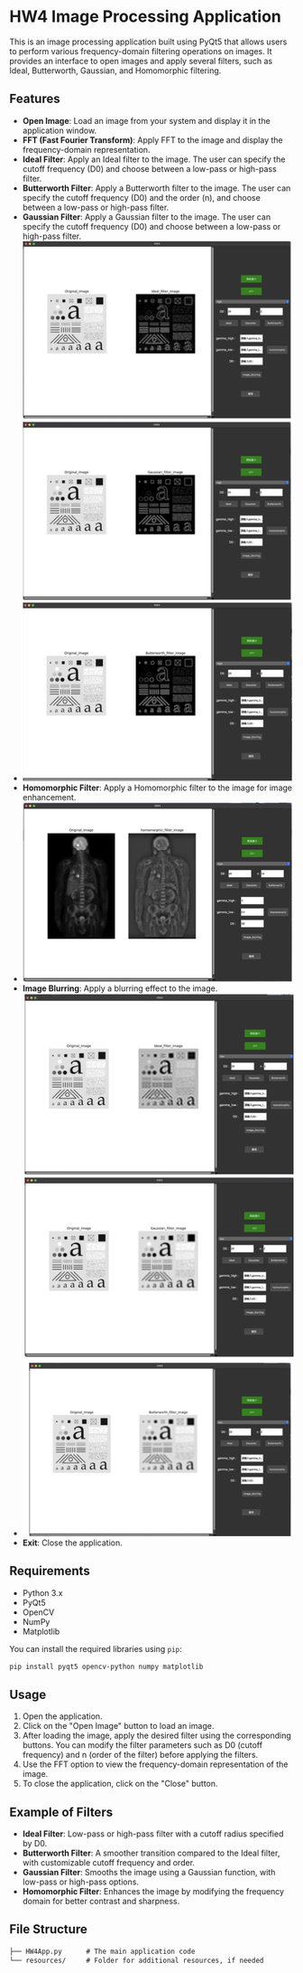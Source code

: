 # HW4 Image Processing Application

This is an image processing application built using PyQt5 that allows users to perform various frequency-domain filtering operations on images. It provides an interface to open images and apply several filters, such as Ideal, Butterworth, Gaussian, and Homomorphic filtering.

## Features

- **Open Image**: Load an image from your system and display it in the application window.
- **FFT (Fast Fourier Transform)**: Apply FFT to the image and display the frequency-domain representation.
- **Ideal Filter**: Apply an Ideal filter to the image. The user can specify the cutoff frequency (D0) and choose between a low-pass or high-pass filter.
- **Butterworth Filter**: Apply a Butterworth filter to the image. The user can specify the cutoff frequency (D0) and the order (n), and choose between a low-pass or high-pass filter.
- **Gaussian Filter**: Apply a Gaussian filter to the image. The user can specify the cutoff frequency (D0) and choose between a low-pass or high-pass filter.
- ![GUI Screenshot](high_pass_filter.png)
- **Homomorphic Filter**: Apply a Homomorphic filter to the image for image enhancement.
- ![GUI Screenshot](hormorphic.png)
- **Image Blurring**: Apply a blurring effect to the image.
- ![GUI Screenshot](low_pass_filter.png)
- **Exit**: Close the application.

## Requirements

- Python 3.x
- PyQt5
- OpenCV
- NumPy
- Matplotlib

You can install the required libraries using `pip`:

```bash
pip install pyqt5 opencv-python numpy matplotlib
```

## Usage

1. Open the application.
2. Click on the "Open Image" button to load an image.
3. After loading the image, apply the desired filter using the corresponding buttons. You can modify the filter parameters such as D0 (cutoff frequency) and n (order of the filter) before applying the filters.
4. Use the FFT option to view the frequency-domain representation of the image.
5. To close the application, click on the "Close" button.

## Example of Filters

- **Ideal Filter**: Low-pass or high-pass filter with a cutoff radius specified by D0.
- **Butterworth Filter**: A smoother transition compared to the Ideal filter, with customizable cutoff frequency and order.
- **Gaussian Filter**: Smooths the image using a Gaussian function, with low-pass or high-pass options.
- **Homomorphic Filter**: Enhances the image by modifying the frequency domain for better contrast and sharpness.

## File Structure

```
├── HW4App.py      # The main application code
└── resources/     # Folder for additional resources, if needed
```
